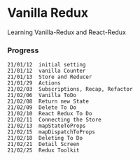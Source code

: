 # Vanilla Redux

Learning Vanilla-Redux and React-Redux

### Progress

```
21/01/12  initial setting
21/01/12  vanilla Counter
21/01/13  Store and Reducer
21/01/29  Actions
21/02/03  Subscriptions, Recap, Refactor
21/02/06  Vanilla ToDo
21/02/08  Return new State
21/02/09  Delete To Do
21/02/10  React Redux To Do
21/02/11  Connecting the Store
21/02/13  mapStateToProps
21/02/15  mapDispatchToProps
21/02/18  Deleting To Do
21/02/21  Detail Screen
21/02/25  Redux Toolkit
```

